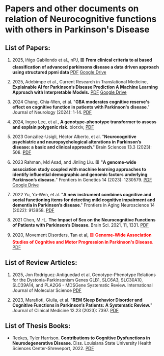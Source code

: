 # Papers and other documents on relation of Neurocognitive functions with others in Parkinson's Disease

## List of Papers:

1. 2025, Iñigo Gabilondo et al., nPJ, 🟥 **From clinical criteria to ai based classification of advanced parkinsons disease a data driven approach using structured ppmi data** <a href="NC_Paper/22025, Iñigo Gabilondo, nPJ, From clinical criteria to ai based classification of advanced parkinsons disease a data driven approach using structured ppmi data.pdf">PDF</a> <a href="https://drive.google.com/file/d/1wcdzIbK83qwlGr_qK6ovxYgzKCnHZNlq/view?usp=sharing">Google Drive</a>
2. 2025, Adebimpe et al., Current Research in Translational Medicine, **Explainable AI for Parkinson’s Disease Prediction A Machine Learning Approach with Interpretable Models.** <a href="ML-PD/2025_Current Research in Translational Medicine_Explainable AI for Parkinson’s Disease Prediction A Machine Learning Approach with Interpretable Models.pdf">PDF</a> <a href="https://drive.google.com/file/d/1KdKbneSVtUdZclYTLOkh7iF5abe0n4FO/view?usp=sharing">Google Drive</a>

3. 2024 Chang, Chia-Wen, et al. "__GBA moderates cognitive reserve's effect on cognitive function in patients with Parkinson's disease__." Journal of Neurology (2024): 1-14. <a href="NC_Paper/2024_JournalOfneurology_GBA moderates cognitive reserve's effect on cognitive function in patients with Parkinson's disease.pdf">PDF</a>

4. 2024, Ingoo Lee, et al., __A genotype-phenotype transformer to assess and explain polygenic risk__. biorxiv, <a href="NC_Paper/2024_biorxiv_Ingoo Lee_A genotype-phenotype transformer to assess and explain polygenic risk.pdf">PDF</a>

3. 2023 González-Usigli, Héctor Alberto, et al. "__Neurocognitive psychiatric and neuropsychological alterations in Parkinson’s disease: a basic and clinical approach__." Brain Sciences 13.3 (2023): 508. <a href="NC_Paper/2023_BrainScience_Neurocognitive Psychiatric and Neuropsychological Alterations in Parkinson’s Disease A Basic and Clinical Approach.pdf">PDF</a>

4. 2023 Rahman, Md Asad, and Jinling Liu. 🟥 "__A genome-wide association study coupled with machine learning approaches to identify influential demographic and genomic factors underlying Parkinson’s disease.__" Frontiers in Genetics 14 (2023): 1230579. <a href="NC_Paper/2023_ComputationalGenomics_A genome-wide association study coupled with machine learning approaches to identify influential demographic and genomic factors underlying Parkinson’s disease.pdf">PDF</a> <a href="https://drive.google.com/file/d/1CxNrlz5bVCIIcE4bO6Bf2Ow4M0IGCmPg/view?usp=sharing">Google Drive</a>

5. 2022 Yu, Ya-Wen, et al. "__A new instrument combines cognitive and social functioning items for detecting mild cognitive impairment and dementia in Parkinson’s disease__." Frontiers in Aging Neuroscience 14 (2022): 913958. <a href="NC_Paper/2022_FrontiersInAginNeuroscience_A New Instrument Combines Cognitive and Social Functioning Items for Detecting Mild Cognitive Impairment and Dementia in Parkinson’s Disease.pdf">PDF</a>

6. 2021 Chen, M.-L. __The Impact of Sex on the Neurocognitive Functions of Patients with Parkinson’s Disease__. Brain Sci. 2021, 11, 1331. 
<a href="NC_Paper/2021_BrainScience_The Impact of Sex on the Neurocognitive Functions of Patients with Parkinson’s Disease.pdf">PDF</a>

7. 2020, Movement Disorders, Tan et al, <span style="color:red">  🟥 **Genome‐Wide Association Studies of Cognitive and Motor Progression in Parkinson's Disease.**  </span><a href="NC_Paper/2020_Movement Disorders - 2020 - Tan - Genome‐Wide Association Studies of Cognitive and Motor Progression in Parkinson s Disease.pdf">PDF</a> 

## List of Review Articles:
1. 2025, Jon Rodriguez-Antiguedad et al, Genotype–Phenotype Relations for the Dystonia-Parkinsonism Genes GLB1, SLC6A3, SLC30A10, SLC39A14, and PLA2G6 - MDSGene Systematic Review. International Journal of Molecular Science <a href="NC_Paper/2025_Genotype–Phenotype Relations for the Dystonia-Parkinsonism Genes GLB1, SLC6A3, SLC30A10, SLC39A14, and PLA2G6 - MDSGene Systematic Review.pdf">PDF</a>

2. 2023, Marafioti, Giulia, et al. "__REM Sleep Behavior Disorder and Cognitive Functions in Parkinson’s Patients: A Systematic Review.__" Journal of Clinical Medicine 12.23 (2023): 7397. <a href="NC_Paper/_Review_2023_ClinicalMedicine_Marafioti, Giulia, et al. REM Sleep Behavior Disorder and Cognitive Functions in Parkinson’s Patients- A Systematic Review. Journal of Clinical Medicine 12.23 (2023)- 7397.pdf">PDF</a>

## List of Thesis Books:
- Reekes, Tyler Harrison. __Contributions to Cognitive Dysfunctions in Neurodegenerative Disease__. Diss. Louisiana State University Health Sciences Center-Shreveport, 2022.
  <a href="NC_Paper/Theis_2022_LSU_Contributions to Cognitive Dysfunctions in Neurodegenerative Disease.pdf">PDF</a>


